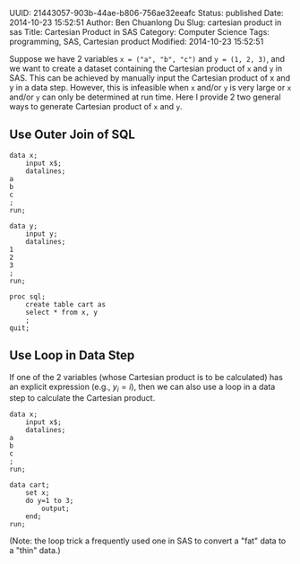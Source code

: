 UUID: 21443057-903b-44ae-b806-756ae32eeafc
Status: published
Date: 2014-10-23 15:52:51
Author: Ben Chuanlong Du
Slug: cartesian product in sas
Title: Cartesian Product in SAS
Category: Computer Science
Tags: programming, SAS, Cartesian product
Modified: 2014-10-23 15:52:51

Suppose we have 2 variables `x = ("a", "b", "c")` and `y = (1, 2, 3)`,
and we want to create a dataset containing the Cartesian product of `x` and `y` in SAS.
This can be achieved by manually input the Cartesian product of x and y in a data step.
However,
this is infeasible when `x` and/or `y` is very large or `x` and/or `y` can only be determined at run time. 
Here I provide 2 two general ways to generate Cartesian product of `x` and `y`.

## Use Outer Join of SQL

    data x;
        input x$;
        datalines;
    a
    b
    c
    ;
    run;

    data y;
        input y;
        datalines;
    1
    2
    3
    ;
    run;

    proc sql;
        create table cart as
        select * from x, y
        ;
    quit;

## Use Loop in Data Step

If one of the 2 variables (whose Cartesian product is to be calculated) 
has an explicit expression (e.g., $y_i = i$), 
then we can also use a loop in a data step to calculate the Cartesian product.

    data x;
        input x$;
        datalines;
    a
    b
    c
    ;
    run;

    data cart;
        set x;
        do y=1 to 3;
            output;
        end;
    run;

(Note: the loop trick a frequently used one in SAS to convert a "fat" data to a "thin" data.)


